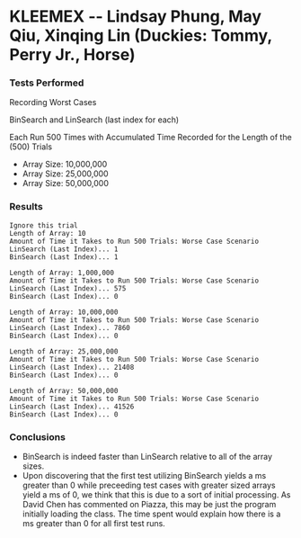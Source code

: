 # KLEEMEX -- Lindsay Phung, May Qiu, Xinqing Lin (Duckies: Tommy, Perry Jr., Horse)

### Tests Performed
Recording Worst Cases

BinSearch and LinSearch (last index for each)

Each Run 500 Times with Accumulated Time Recorded for the Length of the (500) Trials
- Array Size: 10,000,000
- Array Size: 25,000,000
- Array Size: 50,000,000

### Results
~~~~~~~~~~~~~~~~~~~~~~~~~~~~~~~~~
Ignore this trial
Length of Array: 10
Amount of Time it Takes to Run 500 Trials: Worse Case Scenario
LinSearch (Last Index)... 1
BinSearch (Last Index)... 1
~~~~~~~~~~~~~~~~~~~~~~~~~~~~~~~~~
~~~~~~~~~~~~~~~~~~~~~~~~~~~~~~~~~
Length of Array: 1,000,000
Amount of Time it Takes to Run 500 Trials: Worse Case Scenario
LinSearch (Last Index)... 575
BinSearch (Last Index)... 0
~~~~~~~~~~~~~~~~~~~~~~~~~~~~~~~~~
~~~~~~~~~~~~~~~~~~~~~~~~~~~~~~~~~
Length of Array: 10,000,000
Amount of Time it Takes to Run 500 Trials: Worse Case Scenario
LinSearch (Last Index)... 7860
BinSearch (Last Index)... 0
~~~~~~~~~~~~~~~~~~~~~~~~~~~~~~~~~
~~~~~~~~~~~~~~~~~~~~~~~~~~~~~~~~~
Length of Array: 25,000,000
Amount of Time it Takes to Run 500 Trials: Worse Case Scenario
LinSearch (Last Index)... 21408
BinSearch (Last Index)... 0
~~~~~~~~~~~~~~~~~~~~~~~~~~~~~~~~~
~~~~~~~~~~~~~~~~~~~~~~~~~~~~~~~~~
Length of Array: 50,000,000
Amount of Time it Takes to Run 500 Trials: Worse Case Scenario
LinSearch (Last Index)... 41526
BinSearch (Last Index)... 0
~~~~~~~~~~~~~~~~~~~~~~~~~~~~~~~~~

### Conclusions
- BinSearch is indeed faster than LinSearch relative to all of the array sizes.
- Upon discovering that the first test utilizing BinSearch yields a ms greater than 0 while preceeding test cases with greater sized arrays yield a ms of 0, we think that this is due to a sort of initial processing. As David Chen has commented on Piazza, this may be just the program initially loading the class. The time spent would explain how there is a ms greater than 0 for all first test runs.  
